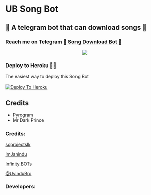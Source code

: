 # UB Song Bot
##  🎹 A telegram bot that can download songs 🎸
### Reach me on Telegram [🎹 Song Download Bot 🎸](http://t.me/UBSongBot)
<p align="center">
  <img src="https://telegra.ph/file/dcc1b80b52420cf624753.jpg">
</p>




### Deploy to Heroku 🏃‍♂

The easiest way to deploy this Song Bot  <br><br>
[![Deploy To Heroku](https://www.herokucdn.com/deploy/button.svg)](https://heroku.com/deploy?template=https://github.com/UvinduBro/UBSongBot)


## Credits

- [Pyrogram](https://github.com/pyrogram)
- Mr Dark Prince

### Credits:

[scprojectslk](https://github.com/scprojectslk)

[ImJanindu](https://github.com/ImJanindu)

[Infinity BOTs](https://t.me/Infinity_BOTs)

[@UvinduBro](https://t.me/Uvindu_Bro)

### Developers:


